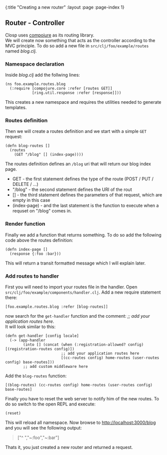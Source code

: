 {:title "Creating a new router"
 :layout :page
 :page-index 1}

## Router - Controller

Closp uses [compojure](https://github.com/weavejester/compojure) as its routing library.  
We will create now something that acts as the controller according to the MVC principle. To do so add a new file in `src/clj/foo/example/routes` named _blog.clj_.

### Namespace declaration
Inside _blog.clj_ add the follwing lines:

```
(ns foo.example.routes.blog
  (:require [compojure.core :refer [routes GET]]
            [ring.util.response :refer [response]]))
```

This creates a new namespace and requires the utilities needed to generate templates.  

### Routes definition
Then we will create a routes definition and we start with a simple `GET` request:

```
(defn blog-routes []
  (routes
    (GET "/blog" [] (index-page))))
```

The routes definition defines an `/blog` uri that will return our blog index page.  
- GET - the first statement defines the type of the route (POST / PUT / DELETE / ...)
- "/blog" - the second statement defines the URI of the rout
- [] - the third statement defines the parameters of that request, which are empty in this case
- (index-page) - and the last statement is the function to execute when a requset on "/blog" comes in.

### Render function

Finally we add a function that returns something. To do so add the following code above the routes definition:

```
(defn index-page []
  (response {:foo :bar}))
```

This will return a transit formatted message which I will explain later.

### Add routes to handler

First you will need to import your routes file in the handler. Open `src/clj/foo/example/components/handler.clj`. Add a new require statement there: 

```
[foo.example.routes.blog :refer [blog-routes]]
```

now search for the `get-handler` function and the comment: _;; add your application routes here_.  
It will look similar to this:

```
(defn get-handler [config locale]
  (-> (app-handler
        (into [] (concat (when (:registration-allowed? config) [(registration-routes config)])
                         ;; add your application routes here
                         [(cc-routes config) home-routes (user-routes config) base-routes]))
        ;; add custom middleware here

```

Add the `blog-routes` function:

```
[(blog-routes) (cc-routes config) home-routes (user-routes config) base-routes]
```

Finally you have to reset the web server to notify him of the new routes. To do so switch to the open REPL and execute:

```
(reset)
```

This will reload all namespace. Now browse to <http://localhost:3000/blog> and you will see the following output: 
> ["^ ","~:foo","~:bar"]

Thats it, you just created a new router and returned a request.